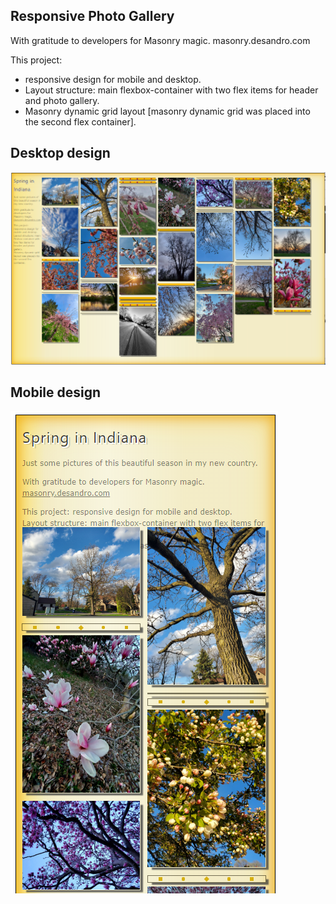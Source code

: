 ## Responsive Photo Gallery
 
With gratitude to developers for Masonry magic. masonry.desandro.com

This project: 
* responsive design for mobile and desktop.
* Layout structure: main flexbox-container with two flex items for header and photo gallery.
* Masonry dynamic grid layout [masonry dynamic grid was placed into the second flex container].

## Desktop design 
![-](images/about_d.png)
## Mobile design 
![-](images/about_m.png)

